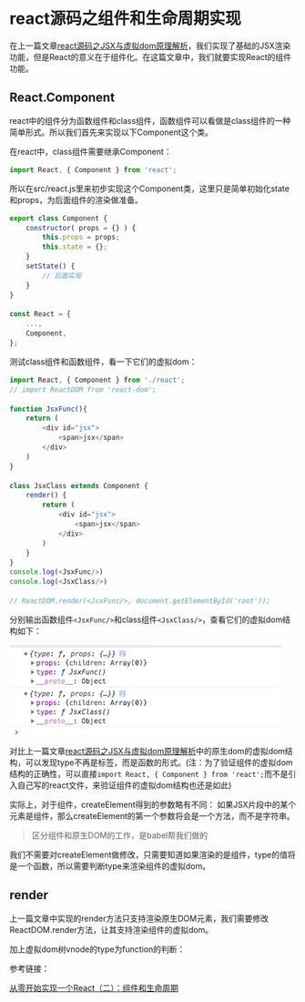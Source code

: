 # react源码之组件和生命周期实现

在上一篇文章[react源码之JSX与虚拟dom原理解析](../virtual-dom/README.md)，我们实现了基础的JSX渲染功能，但是React的意义在于组件化。在这篇文章中，我们就要实现React的组件功能。

## React.Component

react中的组件分为函数组件和class组件，函数组件可以看做是class组件的一种简单形式。所以我们首先来实现以下Component这个类。

在react中，class组件需要继承Component：

```js
import React, { Component } from 'react';
```
所以在src/react.js里来初步实现这个Component类，这里只是简单初始化state和props，为后面组件的渲染做准备。

```js
export class Component {
    constructor( props = {} ) {
        this.props = props;
        this.state = {};
    }
    setState() {
        // 后面实现
    }
}

const React = {
    ...,
    Component,
};
```

测试class组件和函数组件，看一下它们的虚拟dom：

```js
import React, { Component } from './react';
// import ReactDOM from 'react-dom';

function JsxFunc(){
    return (
        <div id="jsx">
            <span>jsx</span>
        </div>
    )
}

class JsxClass extends Component {
    render() {
        return (
            <div id="jsx">
                <span>jsx</span>
            </div>
        )
    }
}
console.log(<JsxFunc/>)
console.log(<JsxClass/>)

// ReactDOM.render(<JsxFunc/>, document.getElementById('root'));
```
分别输出函数组件`<JsxFunc/>`和class组件`<JsxClass/>`，查看它们的虚拟dom结构如下：

<img src="./images/component01.png" />

对比上一篇文章[react源码之JSX与虚拟dom原理解析](../virtual-dom/README.md)中的原生dom的虚拟dom结构，可以发现type不再是标签，而是函数的形式。(注：为了验证组件的虚拟dom结构的正确性，可以直接`import React, { Component } from 'react';`而不是引入自己写的react文件，来验证组件的虚拟dom结构也还是如此)

实际上，对于组件，createElement得到的参数略有不同：
如果JSX片段中的某个元素是组件，那么createElement的第一个参数将会是一个方法，而不是字符串。

> 区分组件和原生DOM的工作，是babel帮我们做的

我们不需要对createElement做修改，只需要知道如果渲染的是组件，type的值将是一个函数，所以需要判断type来渲染组件的虚拟dom。

## render

上一篇文章中实现的render方法只支持渲染原生DOM元素，我们需要修改ReactDOM.render方法，让其支持渲染组件的虚拟dom。

加上虚拟dom树vnode的type为function的判断：




参考链接：

[从零开始实现一个React（二）：组件和生命周期](https://github.com/hujiulong/blog/issues/5)